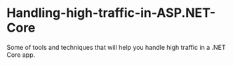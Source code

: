 # Handling-high-traffic-in-ASP.NET-Core
Some of tools and techniques that will help you handle high traffic in a .NET Core app.
